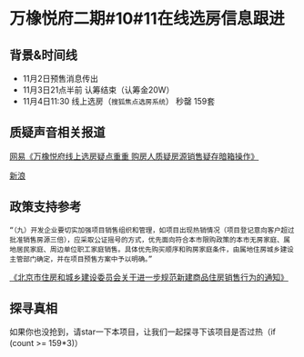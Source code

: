 # 万橡悦府二期#10#11在线选房信息跟进

## 背景&时间线
* 11月2日预售消息传出
* 11月3日21点半前 认筹结束（认筹金20W）
* 11月4日11:30 线上选房（`搜狐焦点选房系统`） 秒罄  159套

## 质疑声音相关报道
[网易《万橡悦府线上选房疑点重重 购房人质疑房源销售疑存暗箱操作》](https://www.163.com/dy/article/GNSLKGCU0514R9KQ.html)

[新浪](https://k.sina.com.cn/article_7517400647_1c0126e4705901mnmy.html)

## 政策支持参考
```
“（九）开发企业要切实加强项目销售组织和管理，如项目出现热销情况（项目登记意向客户超过批准销售房源三倍），应采取公证摇号的方式，优先面向符合本市限购政策的本市无房家庭、属地居民家庭、周边单位职工家庭销售。具体优先购买顺序和购房家庭条件，由属地住房城乡建设主管部门确定，并在项目预售方案中予以明确。”
```
[《北京市住房和城乡建设委员会关于进一步规范新建商品住房销售行为的通知》](http://zjw.beijing.gov.cn/bjjs/xxgk/fgwj3/qtwj/fwglltz/11052961/index.shtml)

## 探寻真相

如果你也没抢到，请star一下本项目，让我们一起探寻下该项目是否过热（if (count >= 159*3)）




